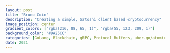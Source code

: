 ```yaml
---
layout: post
title: "Bruno Coin"
description: "Creating a simple, Satoshi client based cryptocurrency"
image_position: center
gradient_colors: ["rgba(216, 88, 65, 1)", "rgba(55, 123, 209, 1)"]
background_color: "#9A25CC"
categories: [GoLang, Blockchain, gRPC, Protocol Buffers, uber-go/atomic, Distributed Consensus]
date: 2021
---
```

